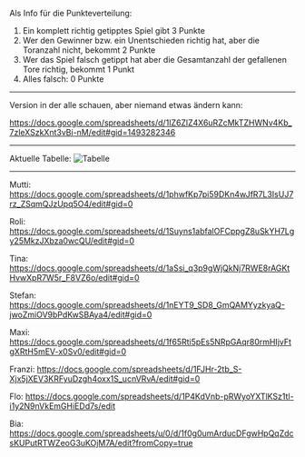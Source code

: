 Als Info für die Punkteverteilung:
1. Ein komplett richtig getipptes Spiel gibt 3 Punkte
2. Wer den Gewinner bzw. ein Unentschieden richtig hat, aber die Toranzahl nicht, bekommt 2 Punkte
3. Wer das Spiel falsch getippt hat aber die Gesamtanzahl der gefallenen Tore richtig, bekommt 1 Punkt
4. Alles falsch: 0 Punkte

------------------------------------------------------------------------------------------------------
Version in der alle schauen, aber niemand etwas ändern kann:

https://docs.google.com/spreadsheets/d/1IZ6ZlZ4X6uRZcMkTZHWNv4Kb_7zleXSzkXnt3vBi-nM/edit#gid=1493282346

------------------------------------------------------------------------------------------------------
Aktuelle Tabelle:
![Tabelle](https://i.gyazo.com/4b159b9865c2da103bf5252fb4b4cee4.png)

------------------------------------------------------------------------------------------------------






Mutti:  https://docs.google.com/spreadsheets/d/1phwfKp7pi59DKn4wJfR7L3IsUJ7rz_ZSqmQJzUpq5O4/edit#gid=0

Roli:   https://docs.google.com/spreadsheets/d/1Suyns1abfalOFCppgZ8uSkYH7Lgy25MkzJXbza0wcQU/edit#gid=0

Tina:   https://docs.google.com/spreadsheets/d/1aSsi_q3p9gWjQkNj7RWE8rAGKtHvwXpR7W5r_F8VZ6o/edit#gid=0

Stefan: https://docs.google.com/spreadsheets/d/1nEYT9_SD8_GmQAMYyzkyaQ-jwoZmiOV9bPdKwSBAya4/edit#gid=0

Maxi:   https://docs.google.com/spreadsheets/d/1f65Rti5pEs5NRpGAqr80rmHIjvFtgXRtH5mEV-x0Sv0/edit#gid=0

Franzi: https://docs.google.com/spreadsheets/d/1FJHr-2tb_S-Xjx5jXEV3KRFyuDzgh4oxx1S_ucnVRvA/edit#gid=0

Flo:    https://docs.google.com/spreadsheets/d/1P4KdVnb-pRWyoYXTlKSz1tl-i1y2N9nVkEmGHiEDd7s/edit

Bia:    https://docs.google.com/spreadsheets/u/0/d/1f0g0umArducDFgwHpQqZdcsKUPutRTWZeoG3uKOjM7A/edit?fromCopy=true
